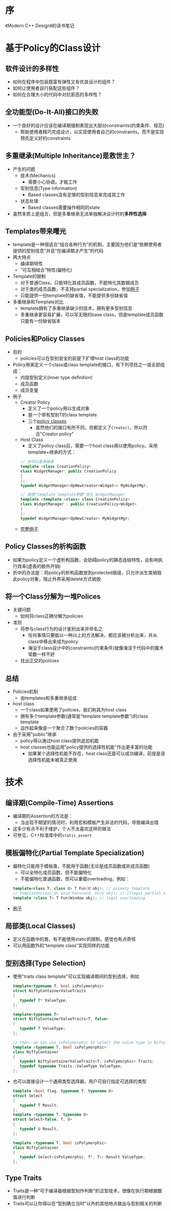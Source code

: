 # 序
《Modern C++ Design》的读书笔记

# 基于Policy的Class设计
## 软件设计的多样性
* 如何在程序中包装既富有弹性又有优良设计的组件？
* 如何让使用者自行装配这些组件？
* 如何在合理大小的代码中对抗邪恶的多样性？

## 全功能型(Do-It-All)接口的失败
* 一个良好的设计应该在编译期强制表现出大部分constraints(约束条件、规范)
   * 帮助使用者精巧完成设计，以实现使用者自己的constraints，而不是实现预先定义好的constraints

## 多重继承(Multiple Inheritance)是救世主？
* 产生的问题
   * 技术(Mechanics)
      * 需要小心协调，才能工作
   * 型别信息(Type information)
      * Based classes没有足够的型别信息来完成其工作
   * 状态处理
      * Based classes需要操作相同的state
* 虽然本质上是组合，但是多重继承无法单独解决设计时的**多样性选择**

## Templates带来曙光
* template是一种很适合“组合各种行为”的机制，主要因为他们是“依赖使用者提供的型别信息”并且“在编译期才产生”的代码
* 两大特点
   * 编译期特性
   * “可互相结合”特性(偏特化)
* Template的限制
   * 对于普通Class，只能特化其成员函数，不能特化其数据成员
   * 对于类的成员函数，不支持partial specialization，参加[例子](./code/template_partial_spec/main.cpp)
   * 只能提供一份template的缺省值，不能提供多份缺省值
* 多重继承和Template对比
   * template拥有了多重继承缺少的技术，拥有更多型别信息
   * 多重继承更容易扩展，可以写无限的base class，但是template成员函数只能有一份缺省版本

## Policies和Policy Classes
* 目的
   * policies可以在型别安全的前提下扩增host class的功能
* Policy用来定义一个class或class template的接口，有下列项目之一或全部组成：
   * 内隐型别定义(inner type definition)
   * 成员函数
   * 成员变量
* 例子
   * Creator Policy
      * 定义了一个policy用以生成对象
      * 是一个带有型别T的class template
      * 三个[policy classes](./code/creator/main.cpp)
         * 虽然他们的接口有所不同，但都定义了`Create()`，所以符合"Creator policy"
   * Host Class
      * 定义了policy class后，需要一个host class用以使用policy。采用template+继承的方式：
      ```cpp
      // 也可以是多继承
      template <class CreationPolicy>
      class WidgetManager: public CreationPolicy
      {
      };
      typedef WidgetManager<OpNewCreator<Widget>> MyWidgetMgr;

      // 使用"template template参数"优化 WidgetManager
      template <template <class> class CreationPolicy>
      class WidgetManager : public CreationPolicy<Widget>
      {
      };
      typedef WidgetManager<OpNewCreator> MyWidgetMgr;
      ```
   * [完整例子](./code/creator/main.cpp)

## Policy Classes的析构函数
* 如果为policy定义一个虚析构函数，会妨碍policy的静态连结特性，会影响执行效率(虚表的额外开销)
* 折中的办法是：将policy的析构函数放到protected层级，只允许派生类销毁此policy对象，阻止外界采用delete方式销毁

## 将一个Class分解为一堆Polices
* 关键问题
   * 如何将class正确分解为policies
* 准则
   * 将参与class行为的设计鉴别出来并命名之
      * 任何事情只要能以一种以上的方法解决，都应该被分析出来，并从class中移出来成为policy
      * 淹没于class设计中的constraints(约束条件)就像淹没于代码中的魔术常数一样不好
   * 找出正交的policies

## 总结
* Policies机制
   * 由templates和多重继承组成
* host class
   * 一个class如果使用了policies，我们称其为host class
   * 拥有多个template参数(通常是"template template参数")的class template
   * 运作起来像是一个聚合了数个policies的容器
* 由于采用"public"继承
   * policy得以通过host class提供追加机能
   * host classes也能运用"policy提供的选择性机能"作出更丰富的功能
      * 如果某个选择性机能不存在，host class还是可以成功编译，前提是该选择性机能未被真正使用

# 技术

## 编译期(Compile-Time) Assertions
* 编译期的Assertion的方法是：
   * 当出现不期望的情况时，利用宏和模板产生非法的代码，导致编译出错
* 这多少有点不利于维护，个人不太喜欢这样的做法
* 可参见，C++标准库中的`static_assert`

## 模板偏特化(Partial Template Specialization)
* 偏特化只能用于模板类，不能用于函数(无论是成员函数或非成员函数)
   * 可以全特化成员函数，但不能偏特化
   * 不能偏特化普通函数，但可以重载overloading，例如：
   ```cpp
   template<class T, class U> T Fun(U obj); // primary template
   // template<class U> void Fun<void, U>(U obj); // illegal partial specialization
   template <class T> T Fun(Window obj); // legal overloading
   ```
* [例子](./code/template_partial_spec/main.cpp)

## 局部类(Local Classes)
* 定义在函数中的类，有不能使用static的限制，感觉也有点奇怪
* 可以用函数外的“template class”实现同样的功能

## 型别选择(Type Selection)
* 使用"traits class template"可以实现编译期间的型别选择，例如
   ```cpp
   template<typename T, bool isPolymorphic>
   struct NiftyContainerValueTraits
   {
      typedef T* ValueType;
   };

   template<typename T>
   struct NiftyContainerValueTraits<T, false>
   {
      typedef T ValueType;
   };

   // then, we can use isPolymorphic to select the value type in NiftyContainer
   template <typename T, bool isPolymorphic>
   class NiftyContainer
   {
      typedef NiftyContainerValueTraits<T, isPolymorphic> Traits;
      typedef typename Traits::ValueType ValueType;
   };
   ```
* 也可以直接设计一个通用类型选择器，用户可自行指定可选择的类型
   ```cpp
   template <bool flag, typename T, typename U>
   struct Select
   {
      typedef T Result;
   };
   template <typename T, typename U>
   struct Select<false, T, U>
   {
      typedef U Result;
   };

   template <typename T, bool isPolymorphic>
   class NiftyContainer
   {
      typedef Select<isPolymorphic, T*, T>::Result ValueType;
   };
   ```

## Type Traits
* Traits是一种“可于编译器根据型别作判断”的泛型技术，很像在执行期根据数值进行判断
* Traits可以让你得以在“型别确立当时”以外的其他地点做出与型别相关的判断


